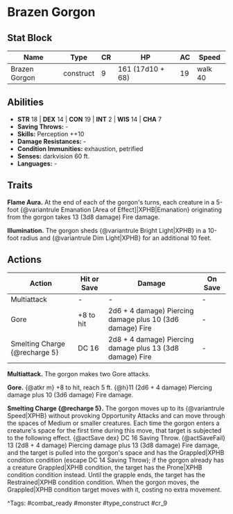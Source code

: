 # Brazen Gorgon

## Stat Block

| Name | Type | CR | HP | AC | Speed |
|------|------|----|----|----|-------|
| Brazen Gorgon | construct | 9 | 161 (17d10 + 68) | 19 | walk 40 |

## Abilities

- **STR** 18 | **DEX** 14 | **CON** 19 | **INT** 2 | **WIS** 14 | **CHA** 7
- **Saving Throws:** -  
- **Skills:** Perception ++10  
- **Damage Resistances:** -  
- **Condition Immunities:** exhaustion, petrified  
- **Senses:** darkvision 60 ft.  
- **Languages:** -

## Traits

**Flame Aura.** At the end of each of the gorgon's turns, each creature in a 5-foot {@variantrule Emanation [Area of Effect]|XPHB|Emanation} originating from the gorgon takes 13 (3d8 damage) Fire damage.

**Illumination.** The gorgon sheds {@variantrule Bright Light|XPHB} in a 10-foot radius and {@variantrule Dim Light|XPHB} for an additional 10 feet.


## Actions

| Action | Hit or Save | Damage | On Save |
|--------|--------------|--------|----------|
| Multiattack | - | - | - |
| Gore | +8 to hit | 2d6 + 4 damage) Piercing damage plus 10 (3d6 damage) Fire | - |
| Smelting Charge {@recharge 5} | DC 16 | 2d8 + 4 damage) Piercing damage plus 13 (3d8 damage) Fire | - |

**Multiattack.** The gorgon makes two Gore attacks.

**Gore.** {@atkr m} +8 to hit, reach 5 ft. {@h}11 (2d6 + 4 damage) Piercing damage plus 10 (3d6 damage) Fire damage.

**Smelting Charge {@recharge 5}.** The gorgon moves up to its {@variantrule Speed|XPHB} without provoking Opportunity Attacks and can move through the spaces of Medium or smaller creatures. Each time the gorgon enters a creature's space for the first time during this move, that target is subjected to the following effect. {@actSave dex} DC 16 Saving Throw. {@actSaveFail} 13 (2d8 + 4 damage) Piercing damage plus 13 (3d8 damage) Fire damage, and the target is pulled into the gorgon's space and has the Grappled|XPHB condition condition (escape DC 14 Saving Throw); if the gorgon already has a creature Grappled|XPHB condition, the target has the Prone|XPHB condition condition instead. Until the grapple ends, the target has the Restrained|XPHB condition condition. When the gorgon moves, the Grappled|XPHB condition target moves with it, costing no extra movement.


^Tags: #combat_ready #monster #type_construct #cr_9